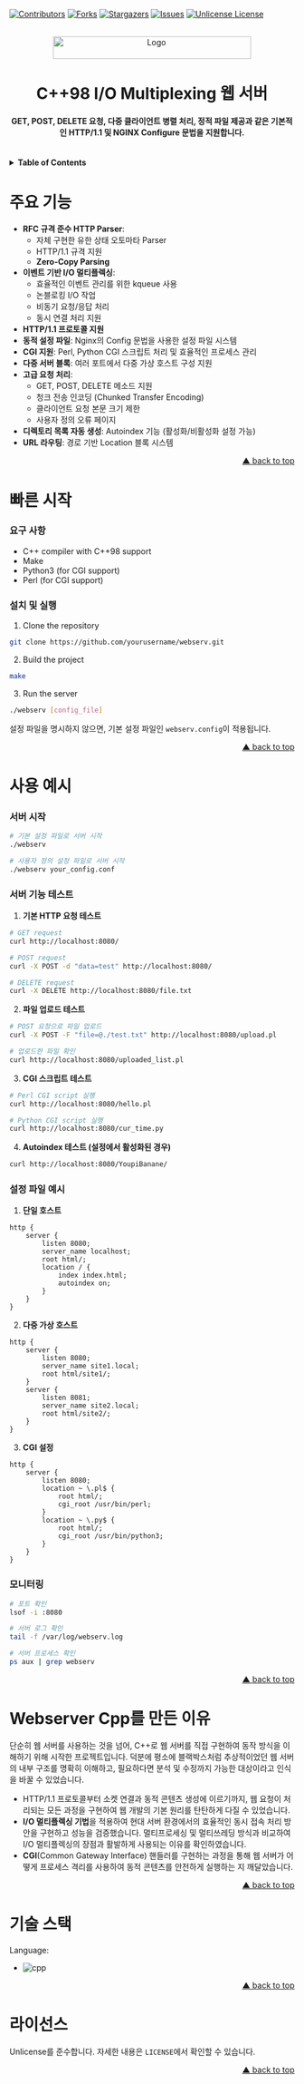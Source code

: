 <a id="readme-top"></a>

<!-- PROJECT SHIELDS -->
[![Contributors][contributors-shield]][contributors-url]
[![Forks][forks-shield]][forks-url]
[![Stargazers][stars-shield]][stars-url]
[![Issues][issues-shield]][issues-url]
[![Unlicense License][license-shield]][license-url]
<br /><br />


<!-- PROJECT LOGO & NAME -->
<div align="center">
  <img alt="Logo" src="https://i.imgur.com/8OjBVG3.png" width="350" height="40">
</div>


<!-- HEADLINE -->
<h1 align="center">
  C++98 I/O Multiplexing 웹 서버
</h1>


<!-- SHORT DESCRIPTION -->
<h4 align="center">
  GET, POST, DELETE 요청, 다중 클라이언트 병렬 처리, 정적 파일 제공과 같은 기본적인 HTTP/1.1 및 NGINX Configure 문법을 지원합니다.
</h4>
<br />


<!-- SHOWCASE -->
<!--
<div align="center">
  <img alt="Showcase" src="https://cdn.pixabay.com/animation/2022/10/11/23/03/23-03-06-809_512.gif" width="500" height="500">
</div>
<br />
-->


<!-- TABLE OF CONTENTS -->
<details>
  <summary><b>Table of Contents</b></summary>
  <ul>
    <li><a href="#주요-기능">주요 기능</a></li>
    <li><a href="#빠른-시작">빠른 시작</a></li>
    <li><a href="#사용-예시">사용 예시</a></li>
    <li><a href="#webserver-cpp를-만든-이유">Webserver Cpp를 만든 이유</a></li>
    <li><a href="#기술-스택">기술 스택</a></li>
    <li><a href="#라이선스">라이선스</a></li>
  </ul>
</details>


# 주요 기능

- **RFC 규격 준수 HTTP Parser**:
    - 자체 구현한 유한 상태 오토마타 Parser
    - HTTP/1.1 규격 지원
    - **Zero-Copy Parsing**
- **이벤트 기반 I/O 멀티플렉싱**:
    - 효율적인 이벤트 관리를 위한 kqueue 사용
    - 논블로킹 I/O 작업
    - 비동기 요청/응답 처리
    - 동시 연결 처리 지원
- **HTTP/1.1 프로토콜 지원**  
- **동적 설정 파일**: Nginx의 Config 문법을 사용한 설정 파일 시스템
- **CGI 지원**: Perl, Python CGI 스크립트 처리 및 효율적인 프로세스 관리
- **다중 서버 블록**: 여러 포트에서 다중 가상 호스트 구성 지원
- **고급 요청 처리**:
    - GET, POST, DELETE 메소드 지원
    - 청크 전송 인코딩 (Chunked Transfer Encoding)
    - 클라이언트 요청 본문 크기 제한
    - 사용자 정의 오류 페이지
- **디렉토리 목록 자동 생성**: Autoindex 기능 (활성화/비활성화 설정 가능)
- **URL 라우팅**: 경로 기반 Location 블록 시스템

<p align="right"><a href="#readme-top">▲ back to top</a></p>


# 빠른 시작

### 요구 사항
- C++ compiler with C++98 support
- Make
- Python3 (for CGI support)
- Perl (for CGI support)

### 설치 및 실행

1. Clone the repository
```sh
git clone https://github.com/yourusername/webserv.git
```

2. Build the project
```sh
make
```

3. Run the server
```sh
./webserv [config_file]
```

설정 파일을 명시하지 않으면, 기본 설정 파일인 `webserv.config`이 적용됩니다.  

<p align="right"><a href="#readme-top">▲ back to top</a></p>


# 사용 예시

### 서버 시작
```bash
# 기본 설정 파일로 서버 시작
./webserv

# 사용자 정의 설정 파일로 서버 시작
./webserv your_config.conf
```

### 서버 기능 테스트
1. **기본 HTTP 요청 테스트**

```bash
# GET request
curl http://localhost:8080/

# POST request
curl -X POST -d "data=test" http://localhost:8080/

# DELETE request
curl -X DELETE http://localhost:8080/file.txt
```

2. **파일 업로드 테스트**

```bash
# POST 요청으로 파일 업로드
curl -X POST -F "file=@./test.txt" http://localhost:8080/upload.pl

# 업로드한 파일 확인
curl http://localhost:8080/uploaded_list.pl
```

3. **CGI 스크립트 테스트**

```bash
# Perl CGI script 실행
curl http://localhost:8080/hello.pl

# Python CGI script 실행
curl http://localhost:8080/cur_time.py
```
  
4. **Autoindex 테스트 (설정에서 활성화된 경우)**
```bash
curl http://localhost:8080/YoupiBanane/
```


### 설정 파일 예시

1. **단일 호스트**

```nginx
http {
    server {
        listen 8080;
        server_name localhost;
        root html/;
        location / {
            index index.html;
            autoindex on;
        }
    }
}
```

2. **다중 가상 호스트**

```nginx
http {
    server {
        listen 8080;
        server_name site1.local;
        root html/site1/;
    }
    server {
        listen 8081;
        server_name site2.local;
        root html/site2/;
    }
}
```

3. **CGI 설정**

```nginx
http {
    server {
        listen 8080;
        location ~ \.pl$ {
            root html/;
            cgi_root /usr/bin/perl;
        }
        location ~ \.py$ {
            root html/;
            cgi_root /usr/bin/python3;
        }
    }
}
```

### 모니터링

```bash
# 포트 확인
lsof -i :8080

# 서버 로그 확인
tail -f /var/log/webserv.log

# 서버 프로세스 확인
ps aux | grep webserv
```

<p align="right"><a href="#readme-top">▲ back to top</a></p>


# Webserver Cpp를 만든 이유

단순히 웹 서버를 사용하는 것을 넘어, C++로 웹 서버를 직접 구현하여 동작 방식을 이해하기 위해 시작한 프로젝트입니다. 덕분에 평소에 블랙박스처럼 추상적이었던 웹 서버의 내부 구조를 명확히 이해하고, 필요하다면 분석 및 수정까지 가능한 대상이라고 인식을 바꿀 수 있었습니다.  

- HTTP/1.1 프로토콜부터 소켓 연결과 동적 콘텐츠 생성에 이르기까지, 웹 요청이 처리되는 모든 과정을 구현하여 웹 개발의 기본 원리를 탄탄하게 다질 수 있었습니다.  
- **I/O 멀티플렉싱 기법**을 적용하여 현대 서버 환경에서의 효율적인 동시 접속 처리 방안을 구현하고 성능을 검증했습니다. 멀티프로세싱 및 멀티쓰레딩 방식과 비교하여 I/O 멀티플렉싱의 장점과 활발하게 사용되는 이유를 확인하였습니다.  
- **CGI**(Common Gateway Interface) 핸들러를 구현하는 과정을 통해 웹 서버가 어떻게 프로세스 격리를 사용하여 동적 콘텐츠를 안전하게 실행하는 지 깨달았습니다.  

<p align="right"><a href="#readme-top">▲ back to top</a></p>


# 기술 스택

Language:  
- ![cpp][cpp-badge]  

<p align="right"><a href="#readme-top">▲ back to top</a></p>


# 라이선스

Unlicense를 준수합니다. 자세한 내용은 `LICENSE`에서 확인할 수 있습니다.

<p align="right"><a href="#readme-top">▲ back to top</a></p>


<!-- MARKDOWN LINKS & IMAGES -->
[contributors-shield]: https://img.shields.io/github/contributors/soonvro/webserver-cpp.svg?style=for-the-badge
[contributors-url]: https://github.com/soonvro/webserver-cpp/graphs/contributors
[forks-shield]: https://img.shields.io/github/forks/soonvro/webserver-cpp.svg?style=for-the-badge
[forks-url]: https://github.com/soonvro/webserver-cpp/network/members
[stars-shield]: https://img.shields.io/github/stars/soonvro/webserver-cpp.svg?style=for-the-badge
[stars-url]: https://github.com/soonvro/webserver-cpp/stargazers
[issues-shield]: https://img.shields.io/github/issues/soonvro/webserver-cpp.svg?style=for-the-badge
[issues-url]: https://github.com/soonvro/webserver-cpp/issues
[license-shield]: https://img.shields.io/github/license/soonvro/webserver-cpp?label=license&style=for-the-badge
[license-url]: https://github.com/soonvro/webserver-cpp/blob/master/LICENSE

[cpp-badge]: https://img.shields.io/badge/c++-%2300599C.svg?style=for-the-badge&logo=c%2B%2B&logoColor=white


